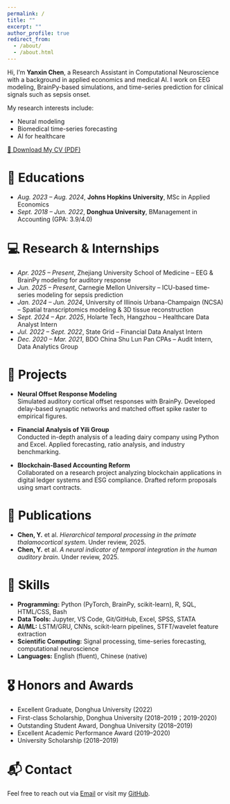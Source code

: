```yaml
---
permalink: /
title: ""
excerpt: ""
author_profile: true
redirect_from: 
  - /about/
  - /about.html
---
```


<span class='anchor' id='about-me'></span>

Hi, I’m **Yanxin Chen**, a Research Assistant in Computational Neuroscience with a background in applied economics and medical AI.
I work on EEG modeling, BrainPy-based simulations, and time-series prediction for clinical signals such as sepsis onset.

My research interests include:
- Neural modeling
- Biomedical time-series forecasting
- AI for healthcare

[📄 Download My CV (PDF)](docs/CV_YanxinChen.pdf)

# 📖 Educations
- *Aug. 2023 – Aug. 2024*, **Johns Hopkins University**, MSc in Applied Economics
- *Sept. 2018 – Jun. 2022*, **Donghua University**, BManagement in Accounting (GPA: 3.9/4.0)

# 💻 Research & Internships
- *Apr. 2025 – Present*, Zhejiang University School of Medicine – EEG & BrainPy modeling for auditory response  
- *Jun. 2025 – Present*, Carnegie Mellon University – ICU-based time-series modeling for sepsis prediction  
- *Jan. 2024 – Jun. 2024*, University of Illinois Urbana-Champaign (NCSA) – Spatial transcriptomics modeling & 3D tissue reconstruction  
- *Sept. 2024 – Apr. 2025*, Holarte Tech, Hangzhou – Healthcare Data Analyst Intern
- *Jul. 2022 – Sept. 2022*, State Grid – Financial Data Analyst Intern
- *Dec. 2020 – Mar. 2021*, BDO China Shu Lun Pan CPAs – Audit Intern, Data Analytics Group

# 📂 Projects
- **Neural Offset Response Modeling**  
  Simulated auditory cortical offset responses with BrainPy. Developed delay-based synaptic networks and matched offset spike raster to empirical figures.
  
- **Financial Analysis of Yili Group**  
  Conducted in-depth analysis of a leading dairy company using Python and Excel. Applied forecasting, ratio analysis, and industry benchmarking. 

- **Blockchain-Based Accounting Reform**  
  Collaborated on a research project analyzing blockchain applications in digital ledger systems and ESG compliance. Drafted reform proposals using smart contracts.

# 📝 Publications 
- **Chen, Y.** et al. *Hierarchical temporal processing in the primate thalamocortical system*. Under review, 2025.  
- **Chen, Y.** et al. *A neural indicator of temporal integration in the human auditory brain*. Under review, 2025.

# 🧠 Skills
- **Programming:** Python (PyTorch, BrainPy, scikit-learn), R, SQL, HTML/CSS, Bash
- **Data Tools:** Jupyter, VS Code, Git/GitHub, Excel, SPSS, STATA
- **AI/ML:** LSTM/GRU, CNNs, scikit-learn pipelines, STFT/wavelet feature extraction
- **Scientific Computing:** Signal processing, time-series forecasting, computational neuroscience
- **Languages:** English (fluent), Chinese (native)

# 🎖 Honors and Awards
- Excellent Graduate, Donghua University (2022)  
- First-class Scholarship, Donghua University (2018–2019；2019-2020)  
- Outstanding Student Award, Donghua University (2018–2019)  
- Excellent Academic Performance Award (2019–2020)  
- University Scholarship (2018–2019)  

# 📬 Contact
Feel free to reach out via [Email](mailto:ychen630@alumni.jh.edu) or visit my [GitHub](https://github.com/YanxinChen729).
